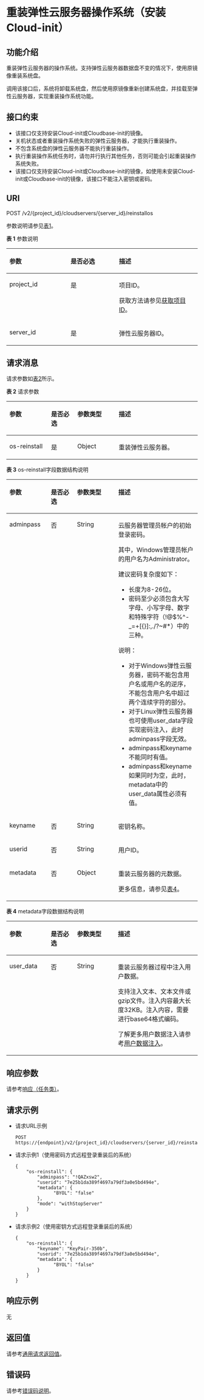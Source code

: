 # 重装弹性云服务器操作系统（安装Cloud-init）<a name="ZH-CN_TOPIC_0067876349"></a>

## 功能介绍<a name="section61372619"></a>

重装弹性云服务器的操作系统。支持弹性云服务器数据盘不变的情况下，使用原镜像重装系统盘。

调用该接口后，系统将卸载系统盘，然后使用原镜像重新创建系统盘，并挂载至弹性云服务器，实现重装操作系统功能。

## 接口约束<a name="section2842257210401"></a>

-   该接口仅支持安装Cloud-init或Cloudbase-init的镜像。
-   关机状态或者重装操作系统失败的弹性云服务器，才能执行重装操作。
-   不包含系统盘的弹性云服务器不能执行重装操作。
-   执行重装操作系统任务时，请勿并行执行其他任务，否则可能会引起重装操作系统失败。
-   该接口仅支持安装Cloud-init或Cloudbase-init的镜像，如使用未安装Cloud-init或Cloudbase-init的镜像，该接口不能注入密钥或密码。

## URI<a name="section15482662"></a>

POST /v2/\{project\_id\}/cloudservers/\{server\_id\}/reinstallos

参数说明请参见[表1](#table55945983)。

**表 1**  参数说明

<a name="table55945983"></a>
<table><thead align="left"><tr id="row11302482"><th class="cellrowborder" valign="top" width="31.979999999999997%" id="mcps1.2.4.1.1"><p id="p43085863"><a name="p43085863"></a><a name="p43085863"></a>参数</p>
</th>
<th class="cellrowborder" valign="top" width="25.290000000000003%" id="mcps1.2.4.1.2"><p id="p294000"><a name="p294000"></a><a name="p294000"></a>是否必选</p>
</th>
<th class="cellrowborder" valign="top" width="42.730000000000004%" id="mcps1.2.4.1.3"><p id="p23814038"><a name="p23814038"></a><a name="p23814038"></a>描述</p>
</th>
</tr>
</thead>
<tbody><tr id="row49888896"><td class="cellrowborder" valign="top" width="31.979999999999997%" headers="mcps1.2.4.1.1 "><p id="p14468758"><a name="p14468758"></a><a name="p14468758"></a>project_id</p>
</td>
<td class="cellrowborder" valign="top" width="25.290000000000003%" headers="mcps1.2.4.1.2 "><p id="p31118786"><a name="p31118786"></a><a name="p31118786"></a>是</p>
</td>
<td class="cellrowborder" valign="top" width="42.730000000000004%" headers="mcps1.2.4.1.3 "><p id="p7411459134810"><a name="p7411459134810"></a><a name="p7411459134810"></a>项目ID。</p>
<p id="p1180512217438"><a name="p1180512217438"></a><a name="p1180512217438"></a>获取方法请参见<a href="获取项目ID.md">获取项目ID</a>。</p>
</td>
</tr>
<tr id="row613736410235"><td class="cellrowborder" valign="top" width="31.979999999999997%" headers="mcps1.2.4.1.1 "><p id="p2736446410235"><a name="p2736446410235"></a><a name="p2736446410235"></a>server_id</p>
</td>
<td class="cellrowborder" valign="top" width="25.290000000000003%" headers="mcps1.2.4.1.2 "><p id="p192907210235"><a name="p192907210235"></a><a name="p192907210235"></a>是</p>
</td>
<td class="cellrowborder" valign="top" width="42.730000000000004%" headers="mcps1.2.4.1.3 "><p id="p2203711610235"><a name="p2203711610235"></a><a name="p2203711610235"></a>弹性云服务器ID。</p>
</td>
</tr>
</tbody>
</table>

## 请求消息<a name="section5126234"></a>

请求参数如[表2](#table2840889)所示。

**表 2**  请求参数

<a name="table2840889"></a>
<table><thead align="left"><tr id="row19854472"><th class="cellrowborder" valign="top" width="21.800000000000004%" id="mcps1.2.5.1.1"><p id="p5212090120624"><a name="p5212090120624"></a><a name="p5212090120624"></a>参数</p>
</th>
<th class="cellrowborder" valign="top" width="13.720000000000002%" id="mcps1.2.5.1.2"><p id="p5568008920626"><a name="p5568008920626"></a><a name="p5568008920626"></a>是否必选</p>
</th>
<th class="cellrowborder" valign="top" width="21.620000000000005%" id="mcps1.2.5.1.3"><p id="p4189246820628"><a name="p4189246820628"></a><a name="p4189246820628"></a>参数类型</p>
</th>
<th class="cellrowborder" valign="top" width="42.86000000000001%" id="mcps1.2.5.1.4"><p id="p2137802720629"><a name="p2137802720629"></a><a name="p2137802720629"></a>描述</p>
</th>
</tr>
</thead>
<tbody><tr id="row6277626"><td class="cellrowborder" valign="top" width="21.800000000000004%" headers="mcps1.2.5.1.1 "><p id="p38725660"><a name="p38725660"></a><a name="p38725660"></a>os-reinstall</p>
</td>
<td class="cellrowborder" valign="top" width="13.720000000000002%" headers="mcps1.2.5.1.2 "><p id="p49770771"><a name="p49770771"></a><a name="p49770771"></a>是</p>
</td>
<td class="cellrowborder" valign="top" width="21.620000000000005%" headers="mcps1.2.5.1.3 "><p id="p4900679"><a name="p4900679"></a><a name="p4900679"></a>Object</p>
</td>
<td class="cellrowborder" valign="top" width="42.86000000000001%" headers="mcps1.2.5.1.4 "><p id="p61410719"><a name="p61410719"></a><a name="p61410719"></a>重装弹性云服务器。</p>
</td>
</tr>
</tbody>
</table>

**表 3**  os-reinstall字段数据结构说明

<a name="table32200631"></a>
<table><thead align="left"><tr id="row47660253"><th class="cellrowborder" valign="top" width="21.67216721672167%" id="mcps1.2.5.1.1"><p id="p17130113293015"><a name="p17130113293015"></a><a name="p17130113293015"></a>参数</p>
</th>
<th class="cellrowborder" valign="top" width="13.67136713671367%" id="mcps1.2.5.1.2"><p id="p101301832193010"><a name="p101301832193010"></a><a name="p101301832193010"></a>是否必选</p>
</th>
<th class="cellrowborder" valign="top" width="21.61216121612161%" id="mcps1.2.5.1.3"><p id="p813003213017"><a name="p813003213017"></a><a name="p813003213017"></a>参数类型</p>
</th>
<th class="cellrowborder" valign="top" width="43.04430443044304%" id="mcps1.2.5.1.4"><p id="p19146143273020"><a name="p19146143273020"></a><a name="p19146143273020"></a>描述</p>
</th>
</tr>
</thead>
<tbody><tr id="row65851064"><td class="cellrowborder" valign="top" width="21.67216721672167%" headers="mcps1.2.5.1.1 "><p id="p32335967"><a name="p32335967"></a><a name="p32335967"></a>adminpass</p>
</td>
<td class="cellrowborder" valign="top" width="13.67136713671367%" headers="mcps1.2.5.1.2 "><p id="p1967662"><a name="p1967662"></a><a name="p1967662"></a>否</p>
</td>
<td class="cellrowborder" valign="top" width="21.61216121612161%" headers="mcps1.2.5.1.3 "><p id="p25162958"><a name="p25162958"></a><a name="p25162958"></a>String</p>
</td>
<td class="cellrowborder" valign="top" width="43.04430443044304%" headers="mcps1.2.5.1.4 "><p id="p16847167112050"><a name="p16847167112050"></a><a name="p16847167112050"></a>云服务器管理员帐户的初始登录密码。</p>
<p id="p8742832102714"><a name="p8742832102714"></a><a name="p8742832102714"></a>其中，Windows管理员帐户的用户名为Administrator。</p>
<p id="p11576631102714"><a name="p11576631102714"></a><a name="p11576631102714"></a>建议密码复杂度如下：</p>
<a name="ul37080817102714"></a><a name="ul37080817102714"></a><ul id="ul37080817102714"><li>长度为8-26位。</li><li>密码至少必须包含大写字母、小写字母、数字和特殊字符（!@$%^-_=+[{}]:,./?~#*）中的三种。</li></ul>
<div class="note" id="note65349643112129"><a name="note65349643112129"></a><a name="note65349643112129"></a><span class="notetitle"> 说明： </span><div class="notebody"><a name="ul58921915515"></a><a name="ul58921915515"></a><ul id="ul58921915515"><li>对于Windows弹性云服务器，密码不能包含用户名或用户名的逆序，不能包含用户名中超过两个连续字符的部分。</li><li>对于Linux弹性云服务器也可使用user_data字段实现密码注入，此时adminpass字段无效。</li><li>adminpass和keyname不能同时有值。</li><li>adminpass和keyname如果同时为空，此时，metadata中的user_data属性必须有值。</li></ul>
</div></div>
</td>
</tr>
<tr id="row45934497"><td class="cellrowborder" valign="top" width="21.67216721672167%" headers="mcps1.2.5.1.1 "><p id="p29706771"><a name="p29706771"></a><a name="p29706771"></a>keyname</p>
</td>
<td class="cellrowborder" valign="top" width="13.67136713671367%" headers="mcps1.2.5.1.2 "><p id="p57438237"><a name="p57438237"></a><a name="p57438237"></a>否</p>
</td>
<td class="cellrowborder" valign="top" width="21.61216121612161%" headers="mcps1.2.5.1.3 "><p id="p21985640"><a name="p21985640"></a><a name="p21985640"></a>String</p>
</td>
<td class="cellrowborder" valign="top" width="43.04430443044304%" headers="mcps1.2.5.1.4 "><p id="p36006428"><a name="p36006428"></a><a name="p36006428"></a>密钥名称。</p>
</td>
</tr>
<tr id="row2345411710289"><td class="cellrowborder" valign="top" width="21.67216721672167%" headers="mcps1.2.5.1.1 "><p id="p2073531110289"><a name="p2073531110289"></a><a name="p2073531110289"></a>userid</p>
</td>
<td class="cellrowborder" valign="top" width="13.67136713671367%" headers="mcps1.2.5.1.2 "><p id="p183865010289"><a name="p183865010289"></a><a name="p183865010289"></a>否</p>
</td>
<td class="cellrowborder" valign="top" width="21.61216121612161%" headers="mcps1.2.5.1.3 "><p id="p1471297410289"><a name="p1471297410289"></a><a name="p1471297410289"></a>String</p>
</td>
<td class="cellrowborder" valign="top" width="43.04430443044304%" headers="mcps1.2.5.1.4 "><p id="p5090020910289"><a name="p5090020910289"></a><a name="p5090020910289"></a>用户ID。</p>
</td>
</tr>
<tr id="row6144862102847"><td class="cellrowborder" valign="top" width="21.67216721672167%" headers="mcps1.2.5.1.1 "><p id="p27971812102847"><a name="p27971812102847"></a><a name="p27971812102847"></a>metadata</p>
</td>
<td class="cellrowborder" valign="top" width="13.67136713671367%" headers="mcps1.2.5.1.2 "><p id="p51124270102847"><a name="p51124270102847"></a><a name="p51124270102847"></a>否</p>
</td>
<td class="cellrowborder" valign="top" width="21.61216121612161%" headers="mcps1.2.5.1.3 "><p id="p47425188102847"><a name="p47425188102847"></a><a name="p47425188102847"></a>Object</p>
</td>
<td class="cellrowborder" valign="top" width="43.04430443044304%" headers="mcps1.2.5.1.4 "><p id="p16235056102847"><a name="p16235056102847"></a><a name="p16235056102847"></a>重装云服务器的元数据。</p>
<p id="p3830913711291"><a name="p3830913711291"></a><a name="p3830913711291"></a>更多信息，请参见<a href="#table9120223">表4</a>。</p>
</td>
</tr>
</tbody>
</table>

**表 4**  metadata字段数据结构说明

<a name="table9120223"></a>
<table><thead align="left"><tr id="row45607220"><th class="cellrowborder" valign="top" width="21.65%" id="mcps1.2.5.1.1"><p id="p1139016367303"><a name="p1139016367303"></a><a name="p1139016367303"></a>参数</p>
</th>
<th class="cellrowborder" valign="top" width="13.73%" id="mcps1.2.5.1.2"><p id="p18390836193011"><a name="p18390836193011"></a><a name="p18390836193011"></a>是否必选</p>
</th>
<th class="cellrowborder" valign="top" width="21.38%" id="mcps1.2.5.1.3"><p id="p6390153618307"><a name="p6390153618307"></a><a name="p6390153618307"></a>参数类型</p>
</th>
<th class="cellrowborder" valign="top" width="43.24%" id="mcps1.2.5.1.4"><p id="p83901436133015"><a name="p83901436133015"></a><a name="p83901436133015"></a>描述</p>
</th>
</tr>
</thead>
<tbody><tr id="row11285618104313"><td class="cellrowborder" valign="top" width="21.65%" headers="mcps1.2.5.1.1 "><p id="p1737951110318"><a name="p1737951110318"></a><a name="p1737951110318"></a>user_data</p>
</td>
<td class="cellrowborder" valign="top" width="13.73%" headers="mcps1.2.5.1.2 "><p id="p39934810104313"><a name="p39934810104313"></a><a name="p39934810104313"></a>否</p>
</td>
<td class="cellrowborder" valign="top" width="21.38%" headers="mcps1.2.5.1.3 "><p id="p13494158104313"><a name="p13494158104313"></a><a name="p13494158104313"></a>String</p>
</td>
<td class="cellrowborder" valign="top" width="43.24%" headers="mcps1.2.5.1.4 "><p id="p4078366294136"><a name="p4078366294136"></a><a name="p4078366294136"></a>重装云服务器过程中注入用户数据。</p>
<p id="p3150863894136"><a name="p3150863894136"></a><a name="p3150863894136"></a>支持注入文本、文本文件或gzip文件。注入内容最大长度32KB。注入内容，需要进行base64格式编码。</p>
<p id="p10685165919553"><a name="p10685165919553"></a><a name="p10685165919553"></a>了解更多用户数据注入请参考<a href="https://support.huaweicloud.com/usermanual-ecs/zh-cn_topic_0032380449.html" target="_blank" rel="noopener noreferrer">用户数据注入</a>。</p>
</td>
</tr>
</tbody>
</table>

## 响应参数<a name="section46136113"></a>

请参考[响应（任务类）](响应（任务类）.md)。

## 请求示例<a name="section4722162513312"></a>

-   请求URL示例

    ```
    POST https://{endpoint}/v2/{project_id}/cloudservers/{server_id}/reinstallos
    ```

-   请求示例1（使用密码方式远程登录重装后的系统）

    ```
    {
        "os-reinstall": {
            "adminpass": "!QAZxsw2", 
            "userid": "7e25b1da389f4697a79df3a0e5bd494e",
            "metadata": {
                  "BYOL": "false"
            },
            "mode": "withStopServer"
        }
    }
    ```


-   请求示例2（使用密钥方式远程登录重装后的系统）

    ```
    {
        "os-reinstall": {
            "keyname": "KeyPair-350b", 
            "userid": "7e25b1da389f4697a79df3a0e5bd494e",
            "metadata": {
                  "BYOL": "false"
            }
        }
    }
    ```


## 响应示例<a name="section079845214419"></a>

无

## 返回值<a name="section27037160"></a>

请参考[通用请求返回值](通用请求返回值.md)。

## 错误码<a name="section85821649202813"></a>

请参考[错误码说明](错误码说明.md)。

